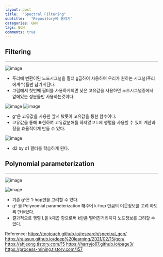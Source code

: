 ```yaml
---
layout: post
title:  "Spectral Filtering"
subtitle:   "Repository에 올리기"
categories: GNN
tags: GCN
comments: true
---
```


## Filtering
---
![image](https://user-images.githubusercontent.com/70193130/166102221-8a264b63-7c8e-4cd5-9094-55db310dbcbe.png)

+ 푸리에 변환이된 노드시그널을 필터 g곱하여 사용하여 우리가 원하는 시그널(푸리에계수)들만 남기게된다.
+ 그림에서 첫번째 필터를 사용하게되면 낮은 고유값을 사용하면 노드시그널중에서 앞에있는 성분들만 사용하는것이다.

![image](https://user-images.githubusercontent.com/70193130/166102225-1ba9ea5b-1622-4352-a4bd-6d40fab0bfa3.png)
![image](https://user-images.githubusercontent.com/70193130/166102228-d61cdb87-d1bf-42b5-bfbf-124a57e9ea15.png)
+ g^은 고유값을 사용한 앞서 봤듯이 고유값을 통한 함수이다. 
+ 고유값을 통해 표현하여 고유값분해를 하지않고 L에 행렬을 사용할 수 있어 계산과정을 효율적이게 만들 수 있다.

![image](https://user-images.githubusercontent.com/70193130/166102232-091e0a1c-0d77-4dc3-bea3-f5889388c775.png)
+ d2 by d1 필터를 학습하게 된다.
## Polynomial parameterization
---
![image](https://user-images.githubusercontent.com/70193130/166102295-d90814e6-d700-43bb-a6a0-b8824806ba0d.png)

![image](https://user-images.githubusercontent.com/70193130/166103439-45c9394c-6a56-4109-8269-8720ed149bfb.png)
+ 기존 g^은 1-hop만을 고려할 수 있다. 
+ g^ 을 Polynomial parameterization 해주어 k-hop 만큼의 이웃정보를 고려 하도록 만들었다.
+ 결과적으로 행렬 L을 k제곱 함으로써 k만큼 떨어진거리까지 노드정보를 고려할 수 있다.

Reference:
<https://tootouch.github.io/research/spectral_gcn/>
<https://ralasun.github.io/deep%20learning/2021/02/15/gcn/>
<https://ahjeong.tistory.com/15>
<https://harryjo97.github.io/page3/>
<https://process-mining.tistory.com/157>